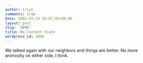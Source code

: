 ```yaml
---
author: troyh
comments: true
date: 2003-05-24 19:07:03+00:00
layout: post
slug: '2096'
title: No Content Found
wordpress_id: 2096
---
```


We talked again with our neighbors and things are better. No more animosity on either side, I think.
